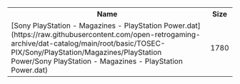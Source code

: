 <table>
<tr><th>Name</th><th>Size</th></tr>
<tr><td>[Sony PlayStation - Magazines - PlayStation Power.dat](https://raw.githubusercontent.com/open-retrogaming-archive/dat-catalog/main/root/basic/TOSEC-PIX/Sony/PlayStation/Magazines/PlayStation Power/Sony PlayStation - Magazines - PlayStation Power.dat)</td><td>1780</td></tr>
</table>
